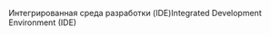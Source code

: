 <span data-ttu-id="4306b-101">Интегрированная среда разработки (IDE)</span><span class="sxs-lookup"><span data-stu-id="4306b-101">Integrated Development Environment (IDE)</span></span>